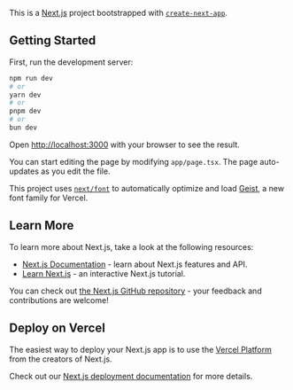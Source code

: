 This is a [Next.js](https://nextjs.org) project bootstrapped with [`create-next-app`](https://nextjs.org/docs/app/api-reference/cli/create-next-app).

## Getting Started

First, run the development server:

```bash
npm run dev
# or
yarn dev
# or
pnpm dev
# or
bun dev
```

Open [http://localhost:3000](http://localhost:3000) with your browser to see the result.

You can start editing the page by modifying `app/page.tsx`. The page auto-updates as you edit the file.

This project uses [`next/font`](https://nextjs.org/docs/app/building-your-application/optimizing/fonts) to automatically optimize and load [Geist](https://vercel.com/font), a new font family for Vercel.

## Learn More

To learn more about Next.js, take a look at the following resources:

- [Next.js Documentation](https://nextjs.org/docs) - learn about Next.js features and API.
- [Learn Next.js](https://nextjs.org/learn) - an interactive Next.js tutorial.

You can check out [the Next.js GitHub repository](https://github.com/vercel/next.js) - your feedback and contributions are welcome!

## Deploy on Vercel

The easiest way to deploy your Next.js app is to use the [Vercel Platform](https://vercel.com/new?utm_medium=default-template&filter=next.js&utm_source=create-next-app&utm_campaign=create-next-app-readme) from the creators of Next.js.

Check out our [Next.js deployment documentation](https://nextjs.org/docs/app/building-your-application/deploying) for more details.

<!--

##### General notes

==  first step run this command to create next project => npx create-next-app@latest

==  to make my project responsive i need to put each component inside container class

    i can modify container class in 'global.css' file like this
    .container{
    @apply mx-auto px-4 md:px-8 lg:px-12;
    }


=== <Image src="" alt="" fill loading="eager" priority />   >>> fill property is to fill all div
                                                            >>> loading="eager" is to load image before page load
                                                            >>> priority is to load image immediately not lazy


==  to make my project accept images i need to go to "next.config.ts" and put fixed code >>>
const nextConfig: NextConfig = {
  /* config options here */
  images: {
    remotePatterns: [{protocol:'https' , hostname:'**'}],
  },
};



===================================================================================================================================================
===================================================================================================================================================

### layout.tsx page

=== i can determine the font of the app

for example :
--  import { Roboto } from "next/font/google";

    const roboto = Roboto({
    subsets: ["latin"],
    weight: ["400", "500", "700"],
    preload: true,
    });

    <body
        className={roboto.className}
      >
        {children}
      </body>


===================================================================================================================================================
===================================================================================================================================================


### link.tsx page

==  the code is copy paste and the idea of that custom link component is :
    next.js prefetch all pages of all links when start app but because of that component
    it will prefetch the page of determined link only when i hover on that link

    don't forget to make the import Link step is from link component


===================================================================================================================================================
===================================================================================================================================================


### enums.ts page

==  it is useful as when i change name of value it will affect on all app


===================================================================================================================================================
===================================================================================================================================================


### header.tsx page

==





===================================================================================================================================================
===================================================================================================================================================

### Navbar.tsx page

===  Best way to creat responsive menu:

        npm install lucide-react >>> which is icon library used in next.js

        import { Menu, XIcon } from "lucide-react";

        const [openMenu, setOpenMenu] = useState(false);

        <Button
        variant='secondary'
        size='sm'
        className="lg:hidden"
        onClick={() => setOpenMenu(true)}
        >
            <Menu className="!w-6 !h-6"/>
        </Button>

        <ul className={`fixed lg:static ${
            openMenu ? "left-0 z-50" : "-left-full "
            } top-0 px-10 py-20 lg:p-0 bg-background lg:bg-transparent transition-all duration-200 h-full lg:h-auto flex-col lg:flex-row w-full lg:w-auto flex items-start lg:items-center gap-10`}>

        <Button
        variant="secondary"
        size="sm"
        className="absolute top-10 right-10 lg:hidden"
        onClick={() => setOpenMenu(false)}
        >
            <XIcon className="!w-6 !h-6" />
        </Button>






===================================================================================================================================================
===================================================================================================================================================

############# Prisma ORM

=== in this app i run : npm install prisma@6.0.1 @prisma/client@6.0.1 --save-dev as new versions have some proplems

1 ==  install prisma >>> npm install prisma @prisma/client --save-dev

2 ==  now prisma being in dev dependencies then i run command to create prisma file >>> npx prisma init

 ==  in lib folder i need to create "prisma.ts" file and paste fixed code in this file

3 ==  i need to run "pgAdmin" program to create database and i need to put the url of database in ".env" file

4 ==  to make model of database defined in code >>> stop server >>> npx prisma generate >>> and i can skip this step to the next one

5 ==  after write the schema in prisma/schema.prisma file i need to run command to create prisma file >>> npx prisma migrate dev

==  to work in database in UI form you should install prisma studio >>> npx prisma studio


===================================================================================================================================================
===================================================================================================================================================


#######  types folder -- product.ts file

== this file to build a custom type to use it as type safty for TS to add features of Extra model and Size model to Product model of Prisma schema by model-name: true and where i write "db" variable i also write models-name in the included place and the "db.main-model-name" is the model name that i want to add other models for

ex:
const bestSellers = await db.product.findMany({
    include: {
      sizes: true,
      extras: true,
    }, 
  })

export type ProductWithItsRelations = Prisma.ProductGetPayload<{
  include: {
    sizes: true;
    extras: true;
  }
}>


===================================================================================================================================================
===================================================================================================================================================


######### Redux ##########

first thing >>> npm i @reduxjs/toolkit react-redux

four steps >>>

1} === create 'store.ts' file

2} === create 'cartSlice.ts' file

3} === create 'hooks.ts' file

4} === create 'provider'

they are fixed steps , each step has a short explain in its file



===================================================================================================================================================
===================================================================================================================================================



































-->



